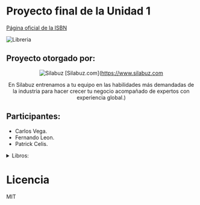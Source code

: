 # Proyecto final de la Unidad 1
[Página oficial de la ISBN](https://www.bnp.gob.pe/servicios/isbn/)

![Libreria](https://www.telesurtv.net/__export/1510353963341/sites/telesur/img/multimedia/2017/11/10/librerxa11.jpg)

## Proyecto otorgado por:
<div align="center">

![Silabuz](https://uploads-ssl.webflow.com/6320941e9612f79b0e2f61b1/63209670562cf7eb6f31131a_silabuz-logo-rebrand-standar.png)
[Silabuz.com](https://www.silabuz.com
  
En Silabuz entrenamos a tu equipo en las habilidades más demandadas de la industria para hacer crecer tu negocio acompañado de expertos con experiencia global.)

</div>

## Participantes:
* Carlos Vega.
* Fernando Leon.
* Patrick Celis.

<details>
<summary>Libros:</summary>
- [Como hacer que te pasen cosas buenas.]
- [El caballero Carmelo.]
- [El principito.]
  
</details>

# Licencia
MIT
